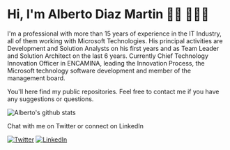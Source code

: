 # Hi, I'm Alberto Diaz Martin 👋🏽 👨🏽‍💻

I'm a professional with more than 15 years of experience in the IT Industry, all of them working with Microsoft Technologies. His principal activities are Development and Solution Analysts on his first years and as Team Leader and Solution Architect on the last 6 years. Currently Chief Technology Innovation Officer in ENCAMINA, leading the Innovation Process, the Microsoft technology software development and member of the management board.  

You'll here find my public repositories. Feel free to contact me if you have any suggestions or questions.

![Alberto's github stats](https://github-readme-stats.vercel.app/api?username=adiazcan&show_icons=true)

Chat with me on Twitter or connect on LinkedIn
<p align="left">
	<a href="https://twitter.com/adiazcan"><img src="https://img.shields.io/twitter/follow/adiazcan?label=Twitter&style=social" alt="Twitter"></a>
	<a href="https://www.linkedin.com/in/albertodiazmartin"><img src="https://img.shields.io/badge/LinkedIn--_.svg?style=social&logo=linkedin" alt="LinkedIn"></a>
</p>

<!--
**LucioMSP/LucioMSP** is a ✨ _special_ ✨ repository because its `README.md` (this file) appears on your GitHub profile.

Here are some ideas to get you started:

- 🔭 I’m currently working on ...
- 🌱 I’m currently learning ...
- 👯 I’m looking to collaborate on ...
- 🤔 I’m looking for help with ...
- 💬 Ask me about ...
- 📫 How to reach me: ...
- 😄 Pronouns: ...
- ⚡ Fun fact: ...
-->
